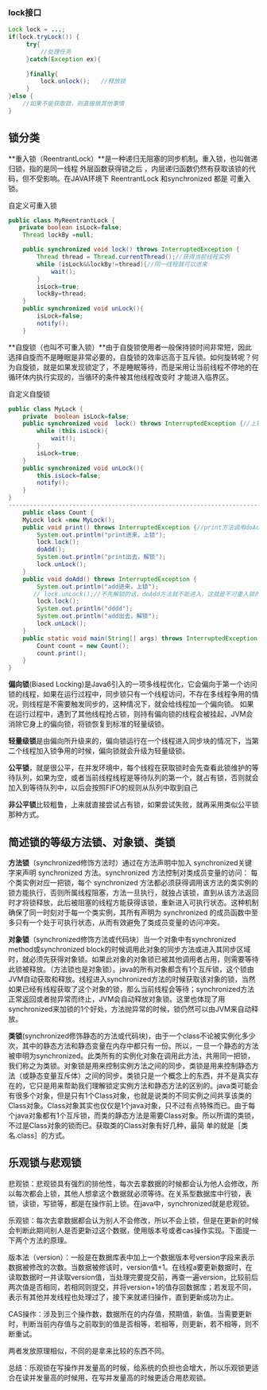 ### lock接口

````java
Lock lock = ...;
if(lock.tryLock()) {
     try{
         //处理任务
     }catch(Exception ex){
         
     }finally{
         lock.unlock();   //释放锁
     } 
}else {
    //如果不能获取锁，则直接做其他事情
}
````

## 锁分类

**重入锁（ReentrantLock）**是一种递归无阻塞的同步机制。重入锁，也叫做递归锁，指的是同一线程 外层函数获得锁之后 ，内层递归函数仍然有获取该锁的代码，但不受影响。在JAVA环境下 ReentrantLock 和synchronized 都是 可重入锁。

自定义可重入锁

````java
public class MyReentrantLock {
   private boolean isLock=false;
    Thread lockBy =null;

    public synchronized void lock() throws InterruptedException {
        Thread thread = Thread.currentThread();//获得当前线程实例
        while (isLock&&lockBy!=thread){//同一线程就可以进来
            wait();
        }
        isLock=true;
        lockBy=thread;
    }
    public synchronized void unLock(){
        isLock=false;
        notify();
    }
````



**自旋锁（也叫不可重入锁）**由于自旋锁使用者一般保持锁时间非常短，因此选择自旋而不是睡眠是非常必要的，自旋锁的效率远高于互斥锁。如何旋转呢？何为自旋锁，就是如果发现锁定了，不是睡眠等待，而是采用让当前线程不停地的在循环体内执行实现的，当循环的条件被其他线程改变时 才能进入临界区。

自定义自旋锁

````java
public class MyLock {
    private  boolean isLock=false;
    public synchronized void  lock() throws InterruptedException {//上锁方法
        while (this.isLock){
            wait();
        }
        isLock=true;
    }
    public synchronized void unLock(){
        this.isLock=false;
        notify();
    }
}
---------------------------------------------------------------------------------------------------
    public class Count {
    MyLock lock =new MyLock();
    public void print() throws InterruptedException {//print方法调用doAdd
        System.out.println("print进来，上锁");
        lock.lock();
        doAdd();
        System.out.println("print出去，解锁");
        lock.unLock();
    }
    public void doAdd() throws InterruptedException {
        System.out.println("add进来，上锁");
       // lock.unLock();//不先解锁的话，doAdd方法就不能进入，这就是不可重入锁的特性
        lock.lock();
        System.out.println("dddd");
        System.out.println("add出去，解锁");
        lock.unLock();
    }
    public static void main(String[] args) throws InterruptedException {
        Count count = new Count();
        count.print();
    }
}
````

**偏向锁**(Biased Locking)是Java6引入的一项多线程优化，它会偏向于第一个访问锁的线程，如果在运行过程中，同步锁只有一个线程访问，不存在多线程争用的情况，则线程是不需要触发同步的，这种情况下，就会给线程加一个偏向锁。 如果在运行过程中，遇到了其他线程抢占锁，则持有偏向锁的线程会被挂起，JVM会消除它身上的偏向锁，将锁恢复到标准的轻量级锁。

**轻量级锁**是由偏向所升级来的，偏向锁运行在一个线程进入同步块的情况下，当第二个线程加入锁争用的时候，偏向锁就会升级为轻量级锁。

**公平锁**，就是很公平，在并发环境中，每个线程在获取锁时会先查看此锁维护的等待队列，如果为空，或者当前线程线程是等待队列的第一个，就占有锁，否则就会加入到等待队列中，以后会按照FIFO的规则从队列中取到自己

**非公平锁**比较粗鲁，上来就直接尝试占有锁，如果尝试失败，就再采用类似公平锁那种方式。

## 简述锁的等级方法锁、对象锁、类锁

**方法锁**（synchronized修饰方法时）通过在方法声明中加入 synchronized关键字来声明 synchronized 方法。synchronized 方法控制对类成员变量的访问： 每个类实例对应一把锁，每个 synchronized 方法都必须获得调用该方法的类实例的锁方能执行，否则所属线程阻塞，方法一旦执行，就独占该锁，直到从该方法返回时才将锁释放，此后被阻塞的线程方能获得该锁，重新进入可执行状态。这种机制确保了同一时刻对于每一个类实例，其所有声明为 synchronized 的成员函数中至多只有一个处于可执行状态，从而有效避免了类成员变量的访问冲突。

**对象锁**（synchronized修饰方法或代码块）当一个对象中有synchronized method或synchronized block的时候调用此对象的同步方法或进入其同步区域时，就必须先获得对象锁。如果此对象的对象锁已被其他调用者占用，则需要等待此锁被释放。（方法锁也是对象锁）。java的所有对象都含有1个互斥锁，这个锁由JVM自动获取和释放。线程进入synchronized方法的时候获取该对象的锁，当然如果已经有线程获取了这个对象的锁，那么当前线程会等待；synchronized方法正常返回或者抛异常而终止，JVM会自动释放对象锁。这里也体现了用synchronized来加锁的1个好处，方法抛异常的时候，锁仍然可以由JVM来自动释放。　

**类锁**(synchronized修饰静态的方法或代码块)，由于一个class不论被实例化多少次，其中的静态方法和静态变量在内存中都只有一份。所以，一旦一个静态的方法被申明为synchronized。此类所有的实例化对象在调用此方法，共用同一把锁，我们称之为类锁。对象锁是用来控制实例方法之间的同步，类锁是用来控制静态方法（或静态变量互斥体）之间的同步。类锁只是一个概念上的东西，并不是真实存在的，它只是用来帮助我们理解锁定实例方法和静态方法的区别的。java类可能会有很多个对象，但是只有1个Class对象，也就是说类的不同实例之间共享该类的Class对象。Class对象其实也仅仅是1个java对象，只不过有点特殊而已。由于每个java对象都有1个互斥锁，而类的静态方法是需要Class对象。所以所谓的类锁，不过是Class对象的锁而已。获取类的Class对象有好几种，最简  单的就是［类名.class］的方式。

## 乐观锁与悲观锁 

悲观锁：悲观锁具有强烈的排他性，每次去拿数据的时候都会认为他人会修改，所以每次都会上锁，其他人想拿这个数据就必须等待。在关系型数据库中行锁，表锁，读锁，写锁等，都是在操作前上锁。在java中，synchronized就是悲观锁。

乐观锁：每次去拿数据都会认为别人不会修改，所以不会上锁，但是在更新的时候会判断此期间别人是否更新过这个数据，使用版本号或者cas操作实现。下面提一下两个方法的原理。

版本法（version）：一般是在数据库表中加上一个数据版本号version字段来表示数据被修改的次数。当数据被修该时，version值+1。在线程a要更新数据时，在读取数据时一并读取version值，当处理完要提交前，再查一遍version，比较前后两次值是否相同，若相同则提交，并将version+1的值存回数据库；若发现不同，表示有其他并发线程也处理过了，接下来就递归操作，直到更新成功为止。

CAS操作：涉及到三个操作数，数据所在的内存值，预期值，新值。当需要更新时，判断当前内存值与之前取到的值是否相等，若相等，则更新，若不相等，则不断重试。

两者发放原理相似，不同的是拿来比较的东西不同。

总结：乐观锁在写操作并发量高的时候，给系统的负担也会增大，所以乐观锁更适合在读并发量高的时候用，在写并发量高的时候更适合用悲观锁。